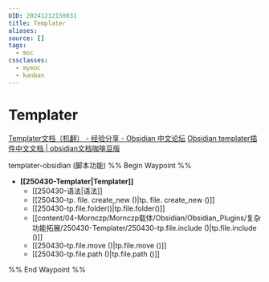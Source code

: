 ```yaml
---
UID: 20241212150831
title: Templater
aliases: 
source: []
tags:
  - moc
cssclasses:
  - mymoc
  - kanban
---
```

# Templater
[Templater文档（机翻） - 经验分享 - Obsidian 中文论坛](https://forum-zh.obsidian.md/t/topic/32447)
[Obsidian templater插件中文文档 | obsidian文档咖啡豆版](https://obsidian.vip/zh/plugins-templater/)

templater-obsidian (脚本功能)
%% Begin Waypoint %%
- **[[250430-Templater|Templater]]**
	- [[250430-语法|语法]]
	- [[250430-tp. file. create_new ()|tp. file. create_new ()]]
	- [[250430-tp.file.folder()|tp.file.folder()]]
	- [[content/04-Mornczp/Mornczp载体/Obsidian/Obsidian_Plugins/复杂功能拓展/250430-Templater/250430-tp.file.include ()|tp.file.include ()]]
	- [[250430-tp.file.move ()|tp.file.move ()]]
	- [[250430-tp.file.path ()|tp.file.path ()]]

%% End Waypoint %%


